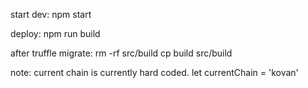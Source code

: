 start dev: 
npm start

deploy: 
npm run build

after truffle migrate: 
rm -rf src/build
cp build src/build


note: current chain is currently hard coded. 
let currentChain = 'kovan'


